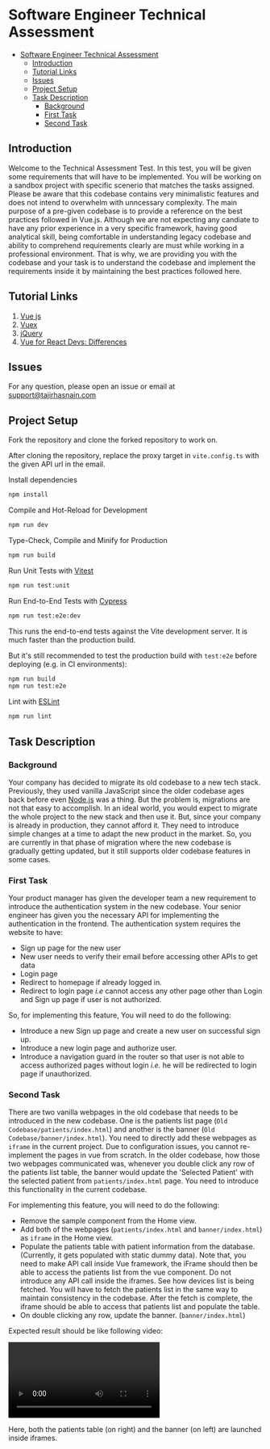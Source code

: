 # Software Engineer Technical Assessment

- [Software Engineer Technical Assessment](#software-engineer-technical-assessment)
  - [Introduction](#introduction)
  - [Tutorial Links](#tutorial-links)
  - [Issues](#issues)
  - [Project Setup](#project-setup)
  - [Task Description](#task-description)
    - [Background](#background)
    - [First Task](#first-task)
    - [Second Task](#second-task)

## Introduction

Welcome to the Technical Assessment Test. In this test, you will be given some requirements that will have to be implemented. You will be working on a sandbox project with specific scenerio that matches the tasks assigned. Please be aware that this codebase contains very minimalistic features and does not intend to overwhelm with unncessary complexity. The main purpose of a pre-given codebase is to provide a reference on the best practices followed in Vue.js. Although we are not expecting any candiate to have any prior experience in a very specific framework, having good analytical skill, being comfortable in understanding legacy codebase and ability to comprehend requirements clearly are must while working in a professional environment. That is why, we are providing you with the codebase and your task is to understand the codebase and implement the requirements inside it by maintaining the best practices followed here.

## Tutorial Links

1. [Vue js](https://vuejs.org/)
2. [Vuex](https://vuex.vuejs.org/)
3. [jQuery](https://api.jquery.com/)
4. [Vue for React Devs: Differences](https://www.vuemastery.com/courses/vue-for-react-devs-differences/reacting-to-changes/)

## Issues

For any question, please open an issue or email at [support@tajirhasnain.com](mailto:support@tajirhasnain.com)

## Project Setup

Fork the repository and clone the forked repository to work on.

After cloning the repository, replace the proxy target in `vite.config.ts` with the given API url in the email.

Install dependencies

```sh
npm install
```

Compile and Hot-Reload for Development

```sh
npm run dev
```

Type-Check, Compile and Minify for Production

```sh
npm run build
```

Run Unit Tests with [Vitest](https://vitest.dev/)

```sh
npm run test:unit
```

Run End-to-End Tests with [Cypress](https://www.cypress.io/)

```sh
npm run test:e2e:dev
```

This runs the end-to-end tests against the Vite development server.
It is much faster than the production build.

But it's still recommended to test the production build with `test:e2e` before deploying (e.g. in CI environments):

```sh
npm run build
npm run test:e2e
```

Lint with [ESLint](https://eslint.org/)

```sh
npm run lint
```

## Task Description

### Background

Your company has decided to migrate its old codebase to a new tech stack. Previously, they used vanilla JavaScript since the older codebase ages back before even [Node.js](https://nodejs.org/) was a thing. But the problem is, migrations are not that easy to accomplish. In an ideal world, you would expect to migrate the whole project to the new stack and then use it. But, since your company is already in production, they cannot afford it. They need to introduce simple changes at a time to adapt the new product in the market. So, you are currently in that phase of migration where the new codebase is gradually getting updated, but it still supports older codebase features in some cases.

### First Task

Your product manager has given the developer team a new requirement to introduce the authentication system in the new codebase. Your senior engineer has given you the necessary API for implementing the authentication in the frontend.
The authentication system requires the website to have:

- Sign up page for the new user
- New user needs to verify their email before accessing other APIs to get data
- Login page
- Redirect to homepage if already logged in.
- Redirect to login page _i.e_ cannot access any other page other than Login and Sign up page if user is not authorized.

So, for implementing this feature, You will need to do the following:

- Introduce a new Sign up page and create a new user on successful sign up.
- Introduce a new login page and authorize user.
- Introduce a navigation guard in the router so that user is not able to access authorized pages without login _i.e._ he will be redirected to login page if unauthorized.

### Second Task

There are two vanilla webpages in the old codebase that needs to be introduced in the new codebase. One is the patients list page (`Old Codebase/patients/index.html`) and another is the banner (`Old Codebase/banner/index.html`). You need to directly add these webpages as `iframe` in the current project. Due to configuration issues, you cannot re-implement the pages in vue from scratch.
In the older codebase, how those two webpages communicated was, whenever you double click any row of the patients list table, the banner would update the 'Selected Patient' with the selected patient from `patients/index.html` page. You need to introduce this functionality in the current codebase.

For implementing this feature, you will need to do the following:

- Remove the sample component from the Home view.
- Add both of the webpages (`patients/index.html` and `banner/index.html`) as `iframe` in the Home view.
- Populate the patients table with patient information from the database. (Currently, it gets populated with static dummy data). Note that, you need to make API call inside Vue framework, the iFrame should then be able to access the patients list from the vue component. Do not introduce any API call inside the iframes. See how devices list is being fetched. You will have to fetch the patients list in the same way to maintain consistency in the codebase. After the fetch is complete, the iframe should be able to access that patients list and populate the table.
- On double clicking any row, update the banner. (`banner/index.html`)

Expected result should be like following video:

![Task 2](./requirements/task-2.mkv)

Here, both the patients table (on right) and the banner (on left) are launched inside iframes.
